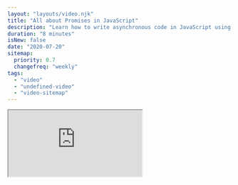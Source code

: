 ```yaml
---
layout: "layouts/video.njk"
title: "All about Promises in JavaScript"
description: "Learn how to write asynchronous code in JavaScript using promises."
duration: "8 minutes"
isNew: false
date: "2020-07-20"
sitemap:
  priority: 0.7
  changefreq: "weekly"
tags:
  - "video"
  - "undefined-video"
  - "video-sitemap"
---
```


<iframe class="w-full aspect-video mb-5" src="https://www.youtube.com/embed/BvrkobaCVVE" title="All about Promises in JavaScript"></iframe>
